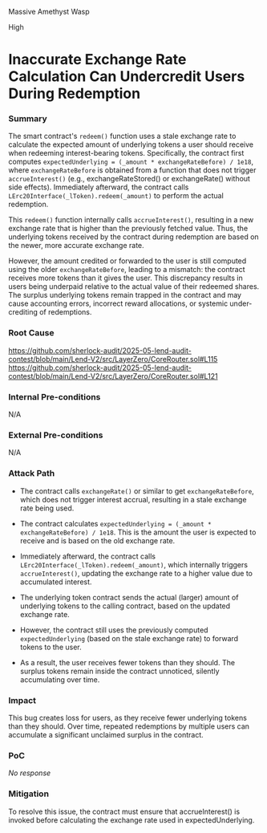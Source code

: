 Massive Amethyst Wasp

High

# Inaccurate Exchange Rate Calculation Can Undercredit Users During Redemption

### Summary

The smart contract's `redeem()` function uses a stale exchange rate to calculate the expected amount of underlying tokens a user should receive when redeeming interest-bearing tokens. Specifically, the contract first computes `expectedUnderlying = (_amount * exchangeRateBefore) / 1e18`, where `exchangeRateBefore` is obtained from a function that does not trigger `accrueInterest()` (e.g., exchangeRateStored() or exchangeRate() without side effects). Immediately afterward, the contract calls `LErc20Interface(_lToken).redeem(_amount)` to perform the actual redemption.

This `redeem()` function internally calls `accrueInterest()`, resulting in a new exchange rate that is higher than the previously fetched value. Thus, the underlying tokens received by the contract during redemption are based on the newer, more accurate exchange rate.

However, the amount credited or forwarded to the user is still computed using the older `exchangeRateBefore`, leading to a mismatch: the contract receives more tokens than it gives the user. This discrepancy results in users being underpaid relative to the actual value of their redeemed shares. The surplus underlying tokens remain trapped in the contract and may cause accounting errors, incorrect reward allocations, or systemic under-crediting of redemptions.

### Root Cause

https://github.com/sherlock-audit/2025-05-lend-audit-contest/blob/main/Lend-V2/src/LayerZero/CoreRouter.sol#L115
https://github.com/sherlock-audit/2025-05-lend-audit-contest/blob/main/Lend-V2/src/LayerZero/CoreRouter.sol#L121

### Internal Pre-conditions

N/A

### External Pre-conditions

N/A

### Attack Path

- The contract calls `exchangeRate()` or similar to get `exchangeRateBefore`, which does not trigger interest accrual, resulting in a stale exchange rate being used.

- The contract calculates `expectedUnderlying = (_amount * exchangeRateBefore) / 1e18`. This is the amount the user is expected to receive and is based on the old exchange rate.

- Immediately afterward, the contract calls `LErc20Interface(_lToken).redeem(_amount)`, which internally triggers `accrueInterest()`, updating the exchange rate to a higher value due to accumulated interest.

- The underlying token contract sends the actual (larger) amount of underlying tokens to the calling contract, based on the updated exchange rate.

- However, the contract still uses the previously computed `expectedUnderlying` (based on the stale exchange rate) to forward tokens to the user.

- As a result, the user receives fewer tokens than they should. The surplus tokens remain inside the contract unnoticed, silently accumulating over time.

### Impact

This bug creates loss for users, as they receive fewer underlying tokens than they should. Over time, repeated redemptions by multiple users can accumulate a significant unclaimed surplus in the contract.


### PoC

_No response_

### Mitigation

To resolve this issue, the contract must ensure that accrueInterest() is invoked before calculating the exchange rate used in expectedUnderlying.
